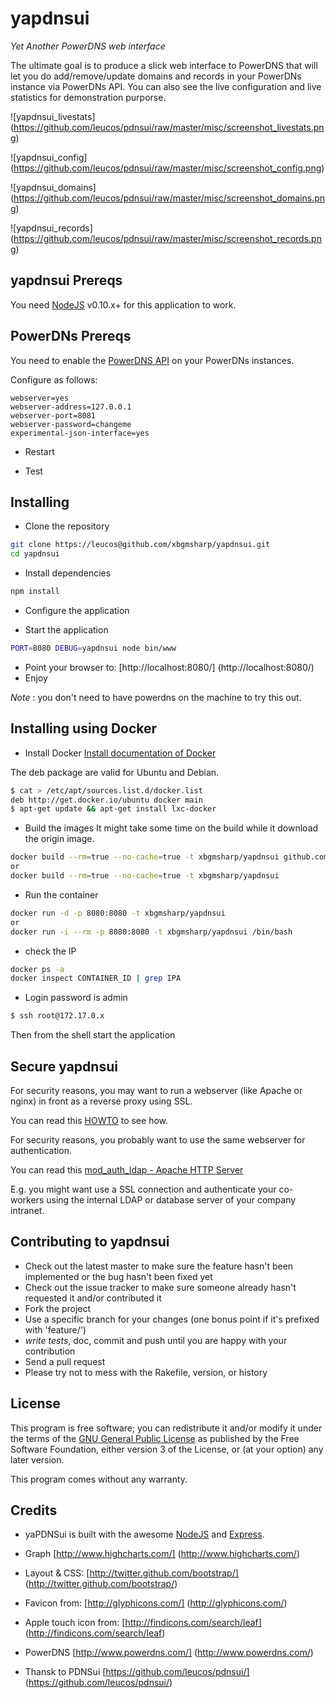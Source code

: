 yapdnsui
========

*Yet Another PowerDNS web interface*

The ultimate goal is to produce a slick web interface to PowerDNS that
will let you do add/remove/update domains and records in your PowerDNs
instance via PowerDNs API.
You can also see the live configuration and live statistics for demonstration purporse.

![yapdnsui_livestats]
(https://github.com/leucos/pdnsui/raw/master/misc/screenshot_livestats.png)

![yapdnsui_config]
(https://github.com/leucos/pdnsui/raw/master/misc/screenshot_config.png)

![yapdnsui_domains]
(https://github.com/leucos/pdnsui/raw/master/misc/screenshot_domains.png)

![yapdnsui_records]
(https://github.com/leucos/pdnsui/raw/master/misc/screenshot_records.png)

yapdnsui Prereqs
----------------

You need [NodeJS](http://nodejs.org) v0.10.x+ for this application to work.

PowerDNs Prereqs
----------------

You need to enable the [PowerDNS API](https://github.com/PowerDNS/pdnsapi) on your PowerDNs instances.

Configure as follows:
```
webserver=yes
webserver-address=127.0.0.1
webserver-port=8081
webserver-password=changeme
experimental-json-interface=yes
```

* Restart

* Test


Installing
----------

* Clone the repository

```bash
git clone https://leucos@github.com/xbgmsharp/yapdnsui.git
cd yapdnsui
```

* Install dependencies

```bash
npm install
```

* Configure the application


* Start the application 

```bash
PORT=8080 DEBUG=yapdnsui node bin/www
```

* Point your browser to: [http://localhost:8080/] (http://localhost:8080/)
* Enjoy

_Note_ : you don't need to have powerdns on the machine to try this out.

Installing using Docker
-----------------------

* Install Docker
[Install documentation of Docker](https://docs.docker.com/installation/)

The deb package are valid for Ubuntu and Debian.

```bash
$ cat > /etc/apt/sources.list.d/docker.list
deb http://get.docker.io/ubuntu docker main
$ apt-get update && apt-get install lxc-docker
```

* Build the images
It might take some time on the build while it download the origin image.

```bash
docker build --rm=true --no-cache=true -t xbgmsharp/yapdnsui github.com/xbgmsharp/yapdnsui.git
or
docker build --rm=true --no-cache=true -t xbgmsharp/yapdnsui
```

* Run the container
```bash
docker run -d -p 8080:8080 -t xbgmsharp/yapdnsui
or
docker run -i --rm -p 8080:8080 -t xbgmsharp/yapdnsui /bin/bash
```

* check the IP
```bash
docker ps -a
docker inspect CONTAINER_ID | grep IPA
```

* Login
password is admin
```bash
$ ssh root@172.17.0.x
```

Then from the shell start the application

Secure yapdnsui
---------------

For security reasons, you may want to run a webserver (like Apache or nginx) in front as a reverse proxy using SSL.

You can read this [HOWTO](http://blog.nachtarbeiter.net/2010/02/16/monitoring-powerdns-via-the-internal-web-server/) to see how.

For security reasons, you probably want to use the same webserver for authentication.

You can read this [mod_auth_ldap - Apache HTTP Server](httpd.apache.org/docs/2.0/mod/mod_auth_ldap.html)

E.g. you might want use a SSL connection and authenticate your co-workers using the internal LDAP or database server of your company intranet.

Contributing to yapdnsui
----------------------

* Check out the latest master to make sure the feature hasn't been implemented or the bug hasn't been fixed yet
* Check out the issue tracker to make sure someone already hasn't requested it and/or contributed it
* Fork the project
* Use a specific branch for your changes (one bonus point if it's prefixed with 'feature/') 
* _write tests_, doc, commit and push until you are happy with your contribution
* Send a pull request
* Please try not to mess with the Rakefile, version, or history

License
-------

This program is free software; you can redistribute it and/or modify it under the terms of the [GNU General Public License](http://www.gnu.org/licenses/gpl.html) as published by the Free Software Foundation, either version 3 of the License, or (at your option) any later version.

This program comes without any warranty.

Credits
-------

- yaPDNSui is built with the awesome [NodeJS](http://nodejs.org) and [Express](http://expressjs.com).

- Graph [http://www.highcharts.com/] (http://www.highcharts.com/)

- Layout & CSS: [http://twitter.github.com/bootstrap/] (http://twitter.github.com/bootstrap/)

- Favicon from: [http://glyphicons.com/] (http://glyphicons.com/)

- Apple touch icon from: [http://findicons.com/search/leaf] (http://findicons.com/search/leaf)

- PowerDNS [http://www.powerdns.com/] (http://www.powerdns.com/)

- Thansk to PDNSui [https://github.com/leucos/pdnsui/] (https://github.com/leucos/pdnsui/)
